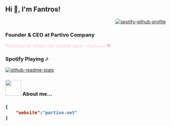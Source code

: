 <h2>Hi 👋, I'm Fantros!</h2>
<div align="right">

[![spotify-github-profile](https://spotify-github-profile.vercel.app/api/view?uid=31us4ohbcaotjvvfxk5szygl4tle&cover_image=true&theme=default)](https://spotify-github-profile.vercel.app/api/view?uid=31us4ohbcaotjvvfxk5szygl4tle&redirect=true)

</div>

### Founder & CEO at Partivo Company
<font color="pink">Yenilmeyi bi' bilsen olur seninle şans. </em> `<feature>` :heart: </font>

### Spotify Playing :notes:
[![github-readme-stats](https://github-readme-stats.vercel.app/api?username=fantros&show_icons=true&theme=dark)](https://github.com/Fantros?tab=repositories)

### <img src="https://media.giphy.com/media/l1J9w5fqmQ3qEBOdW/giphy.gif" width="50"> About me...  

<h3>

```json
{
    "website":"partivo.net"
}
```

</h3>
